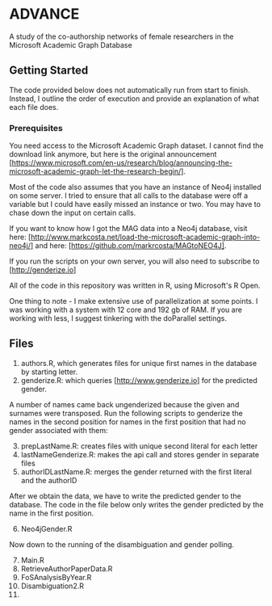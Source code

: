 # ADVANCE
A study of the co-authorship networks of female researchers in the Microsoft Academic Graph Database

## Getting Started
The code provided below does not automatically run from start to finish. Instead, I outline the order of execution and provide an explanation of what each file does.

### Prerequisites
You need access to the Microsoft Academic Graph dataset. I cannot find the download link anymore, but here is the original announcement [https://www.microsoft.com/en-us/research/blog/announcing-the-microsoft-academic-graph-let-the-research-begin/].

Most of the code also assumes that you have an instance of Neo4j installed on some server. I tried to ensure that all calls to the database were off a variable but I could have easily missed an instance or two. You may have to chase down the input on certain calls.

If you want to know how I got the MAG data into a Neo4j database, visit here: [http://www.markcosta.net/load-the-microsoft-academic-graph-into-neo4j/] and here: [https://github.com/markrcosta/MAGtoNEO4J].

If you run the scripts on your own server, you will also need to subscribe to [http://genderize.io]

All of the code in this repository was written in R, using Microsoft's R Open.

One thing to note - I make extensive use of parallelization at some points. I was working with a system with 12 core and 192 gb of RAM. If you are working with less, I suggest tinkering with the doParallel settings.

## Files
1. authors.R, which generates files for unique first names in the database by starting letter.
2. genderize.R: which queries [http://www.genderize.io] for the predicted gender.

A number of names came back ungenderized because the given and surnames were transposed. Run the following scripts to genderize the names in the second position for names in the first position that had no gender associated with them:

3. prepLastName.R: creates files with unique second literal for each letter
4. lastNameGenderize.R: makes the api call and stores gender in separate files
5. authorIDLastName.R: merges the gender returned with the first literal and the authorID

After we obtain the data, we have to write the predicted gender to the database. The code in the file below only writes the gender predicted by the name in the first position.

6. Neo4jGender.R

Now down to the running of the disambiguation and gender polling.

7. Main.R
8. RetrieveAuthorPaperData.R
9. FoSAnalysisByYear.R
10. Disambiguation2.R
11. 


